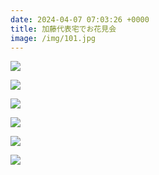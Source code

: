 ```yaml
---
date: 2024-04-07 07:03:26 +0000
title: 加藤代表宅でお花見会
image: /img/101.jpg
---
```

![](/img/100.jpg)

![](/img/102.jpg)

![](/img/103.jpg)

![](/img/104.jpg)

![](/img/105.jpg)

![](/img/106.jpg)
